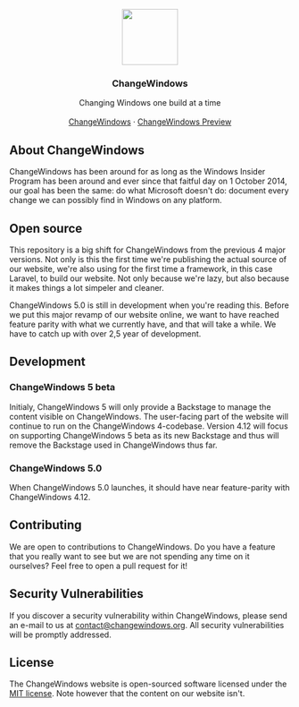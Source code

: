 <p align="center">
<img src="http://changewindows.org/assets/logo/logo-full.png" width="100px" height="auto">

<h3 align="center">ChangeWindows</h3>

<p align="center">
Changing Windows one build at a time
<br />
<br />
<a href="https://changewindows.org">ChangeWindows</a>
&middot;
<a href="https://preview.changewindows.org">ChangeWindows Preview</a>
</p>
</p>

## About ChangeWindows
ChangeWindows has been around for as long as the Windows Insider Program has been around and ever since that faitful day on 1 October 2014, our goal has been the same: do what Microsoft doesn't do: document every change we can possibly find in Windows on any platform.

## Open source
This repository is a big shift for ChangeWindows from the previous 4 major versions. Not only is this the first time we're publishing the actual source of our website, we're also using for the first time a framework, in this case Laravel, to build our website. Not only because we're lazy, but also because it makes things a lot simpeler and cleaner.

ChangeWindows 5.0 is still in development when you're reading this. Before we put this major revamp of our website online, we want to have reached feature parity with what we currently have, and that will take a while. We have to catch up with over 2,5 year of development.

## Development
### ChangeWindows 5 beta
Initialy, ChangeWindows 5 will only provide a Backstage to manage the content visible on ChangeWindows. The user-facing part of the website will continue to run on the ChangeWindows 4-codebase. Version 4.12 will focus on supporting ChangeWindows 5 beta as its new Backstage and thus will remove the Backstage used in ChangeWindows thus far.

### ChangeWindows 5.0
When ChangeWindows 5.0 launches, it should have near feature-parity with ChangeWindows 4.12.

## Contributing
We are open to contributions to ChangeWindows. Do you have a feature that you really want to see but we are not spending any time on it ourselves? Feel free to open a pull request for it!

## Security Vulnerabilities
If you discover a security vulnerability within ChangeWindows, please send an e-mail to us at contact@changewindows.org. All security vulnerabilities will be promptly addressed.

## License
The ChangeWindows website is open-sourced software licensed under the [MIT license](http://opensource.org/licenses/MIT). Note however that the content on our website isn't.